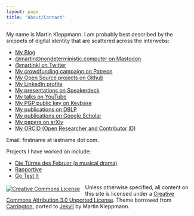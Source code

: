```yaml
---
layout: page
title: "About/Contact"
---
```


My name is Martin Kleppmann. I am probably best described by the snippets of digital identity
that are scattered across the interwebs:

<ul>
<li><a rel="me" href="http://martin.kleppmann.com/">My Blog</a></li>
<li><a rel="me" href="https://nondeterministic.computer/@martin">@martin@nondeterministic.computer on Mastodon</a></li>
<li><a rel="me" href="http://twitter.com/martinkl">@martinkl on Twitter</a></li>
<li><a rel="me" href="https://www.patreon.com/martinkl">My crowdfunding campaign on Patreon</a></li>
<li><a rel="me" href="http://github.com/ept">My Open Source projects on Github</a></li>
<li><a rel="me" href="http://www.linkedin.com/in/martinkleppmann">My LinkedIn profile</a></li>
<li><a rel="me" href="https://speakerdeck.com/ept">My presentations on Speakerdeck</a></li>
<li><a rel="me" href="https://www.youtube.com/channel/UClB4KPy5LkJj1t3SgYVtMOQ">My talks on YouTube</a></li>
<li><a rel="me" href="https://keybase.io/martinkl">My PGP public key on Keybase</a></li>
<li><a rel="me" href="http://dblp.uni-trier.de/pers/hd/k/Kleppmann:Martin">My publications on DBLP</a></li>
<li><a rel="me" href="https://scholar.google.com/citations?hl=en&user=TbyvU7oAAAAJ">My publications on Google Scholar</a></li>
<li><a rel="me" href="https://arxiv.org/a/kleppmann_m_1.html">My papers on arXiv</a></li>
<li><a rel="me" href="https://orcid.org/0000-0001-7252-6958">My ORCID (Open Researcher and Contributor ID)</a></li>
</ul>

Email: firstname at lastname dot com.

Projects I have worked on include:

<ul>
<li><a href="/die-tuerme-des-februar/">Die Türme des Februar (a musical drama)</a></li>
<li><a href="https://www.crunchbase.com/organization/rapportive">Rapportive</a></li>
<li><a href="https://www.crunchbase.com/organization/go-test-it">Go Test It</a></li>
</ul>

<a rel="license" href="http://creativecommons.org/licenses/by/3.0/"
    style="float: left; padding: 0.3em 1em 0 0;"><img alt="Creative Commons License"
    src="https://i.creativecommons.org/l/by/3.0/88x31.png" /></a>
Unless otherwise specified, all content on this site is licensed under a
<a rel="license" href="http://creativecommons.org/licenses/by/3.0/">Creative Commons
    Attribution 3.0 Unported License</a>.
Theme borrowed from
<span id="theme-link"><a href="http://carringtontheme.com" title="Carrington theme for WordPress">Carrington</a></span>,
ported to <a href="https://github.com/mojombo/jekyll">Jekyll</a> by Martin Kleppmann.
